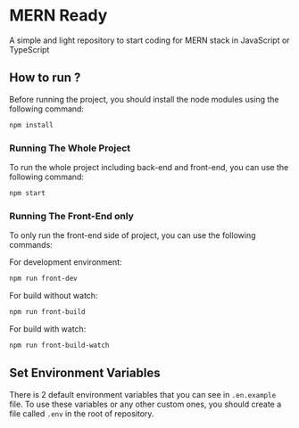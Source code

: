 # MERN Ready

A simple and light repository to start coding for MERN stack in JavaScript or TypeScript

## How to run ?

Before running the project, you should install the node modules using the following command:

```bash
npm install
```

### Running The Whole Project

To run the whole project including back-end and front-end, you can use the following command:

```bash
npm start
```

### Running The Front-End only

To only run the front-end side of project, you can use the following commands:

For development environment:

```bash
npm run front-dev
```

For build without watch:

```bash
npm run front-build
```

For build with watch:

```bash
npm run front-build-watch
```

## Set Environment Variables

There is 2 default environment variables that you can see in `.en.example` file. To use these variables or any other custom ones, you should create a file called `.env` in the root of repository.
